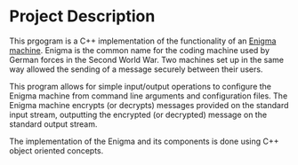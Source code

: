 # Project Description

This prgogram is a C++ implementation of the functionality of an [Enigma machine](https://en.wikipedia.org/wiki/Enigma_machine). Enigma is the common name for the coding machine used by German forces in the Second World War. Two machines set up in the same way allowed the sending of a message securely between their users.

This program allows for simple input/output operations to configure the Enigma machine from command line arguments and configuration files. The Enigma machine encrypts (or decrypts) messages provided on the standard input stream, outputting the encrypted (or decrypted) message on the standard output stream.

The implementation of the Enigma and its components is done using C++ object oriented concepts.
